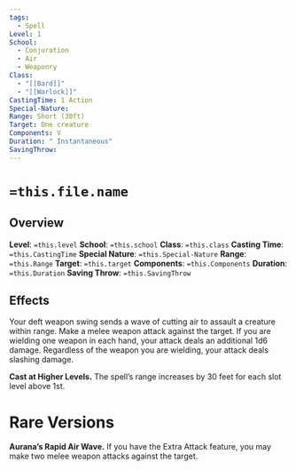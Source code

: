```yaml
---
tags:
  - Spell
Level: 1
School:
  - Conjuration
  - Air
  - Weaponry
Class:
  - "[[Bard]]"
  - "[[Warlock]]"
CastingTime: 1 Action
Special-Nature: 
Range: Short (30ft)
Target: One creature
Components: V
Duration: " Instantaneous"
SavingThrow:
---
```

# `=this.file.name`

## Overview
**Level**: `=this.level`
**School**: `=this.school`
**Class**: `=this.class`
**Casting Time**: `=this.CastingTime`
**Special Nature**: `=this.Special-Nature`
**Range**: `=this.Range`
**Target**: `=this.target`
**Components**: `=this.Components`
**Duration**: `=this.Duration`
**Saving Throw**: `=this.SavingThrow`
## Effects
Your deft weapon swing sends a wave of cutting air to assault a creature within range. Make a melee weapon attack against the target. If you are wielding one weapon in each hand, your attack deals an additional 1d6 damage. Regardless of the weapon you are wielding, your attack deals slashing damage. 

**Cast at Higher Levels.** The spell’s range increases by 30 feet for each slot level above 1st. 
# Rare Versions
**Aurana’s Rapid Air Wave.** If you have the Extra Attack feature, you may make two melee weapon attacks against the target.

